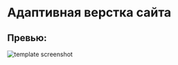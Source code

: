 # Адаптивная верстка сайта

## Превью:
![template screenshot](https://i.ibb.co/rpGHV4h/bankruptcy-min.png)
